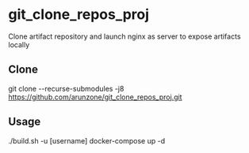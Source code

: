 # git_clone_repos_proj
Clone artifact repository and launch nginx as server to expose artifacts locally
## Clone
git clone --recurse-submodules -j8 https://github.com/arunzone/git_clone_repos_proj.git

## Usage
./build.sh -u [username]
docker-compose up -d
